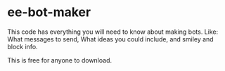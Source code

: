 # ee-bot-maker
This code has everything you will need to know about making bots.
Like:
What messages to send,
What ideas you could include,
and smiley and block info.

This is free for anyone to download.

